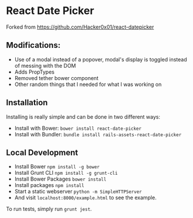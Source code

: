 # React Date Picker

Forked from https://github.com/Hacker0x01/react-datepicker
## Modifications:
* Use of a modal instead of a popover, modal's display is toggled instead of messing with the DOM
* Adds PropTypes
* Removed tether bower component
* Other random things that I needed for what I was working on

## Installation

Installing is really simple and can be done in two different ways:

- Install with Bower: `bower install react-date-picker`
- Install with Bundler: `bundle install rails-assets-react-date-picker`

## Local Development

- Install Bower `npm install -g bower`
- Install Grunt CLI `npm install -g grunt-cli`
- Install Bower Packages `bower install`
- Install packages `npm install`
- Start a static webserver `python -m SimpleHTTPServer`
- And visit `localhost:8000/example.html` to see the example.

To run tests, simply run `grunt jest`.

